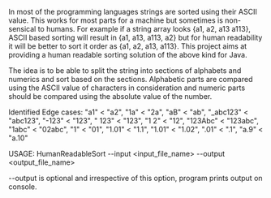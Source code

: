 In most of the programming languages strings are sorted using their ASCII value. This works for most parts for a machine but sometimes is non-sensical to humans. For example if a string array looks {a1, a2, a13 a113}, ASCII based sorting will result in {a1, a13, a113, a2} but for human readability it will be better to sort it order as {a1, a2, a13, a113}.
This project aims at providing a human readable sorting solution of the above kind for Java.

The idea is to be able to split the string into sections of alphabets and numerics and sort based on the sections. Alphabetic parts are compared using the ASCII value of characters in consideration and numeric parts should be compared using the absolute value of the number.

Identified Edge cases:
"a1" < "a2",
"1a" < "2a",
"aB" < "ab",
"_abc123" < "abc123",
"-123" < "123",
" 123" < "123",
"1 2" < "12",
"123Abc" < "123abc",
"1abc" < "02abc",
"1" < "01",
"1.01" < "1.1",
"1.01" < "1.02",
".01" < ".1",
"a.9" < "a.10"


USAGE:
HumanReadableSort --input <input_file_name> --output <output_file_name>

--output is optional and irrespective of this option, program prints output on console.
